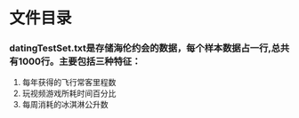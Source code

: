 # 文件目录
### datingTestSet.txt是存储海伦约会的数据，每个样本数据占一行,总共有1000行。主要包括三种特征：
1. 每年获得的飞行常客里程数
2. 玩视频游戏所耗时间百分比
3. 每周消耗的冰淇淋公升数